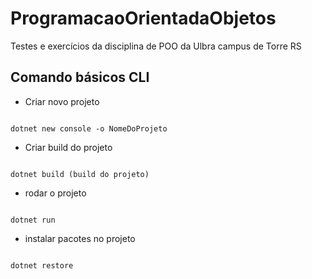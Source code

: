 # ProgramacaoOrientadaObjetos
Testes e exercícios da disciplina de POO da Ulbra campus de Torre RS


Comando básicos CLI
----

- Criar novo projeto

```

dotnet new console -o NomeDoProjeto

```

- Criar build do projeto

```

dotnet build (build do projeto)

```


- rodar o projeto

```

dotnet run

```

- instalar pacotes no projeto

```

dotnet restore

```